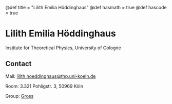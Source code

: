 @def title = "Lilith Emilia Höddinghaus"
@def hasmath = true
@def hascode = true


# Lilith Emilia Höddinghaus
Institute for Theoretical Physics, University of Cologne

## Contact
Mail: [lilith.hoeddinghaus@thp.uni-koeln.de](mailto:lilith.hoeddinghaus@thp.uni-koeln.de)

Room: 3.321 Pohligstr. 3, 50969 Köln

Group: [Gross](https://qi.uni-koeln.de)

